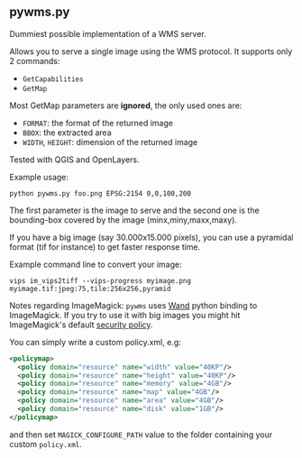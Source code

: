 pywms.py
--------

Dummiest possible implementation of a WMS server.

Allows you to serve a single image using the WMS protocol.
It supports only 2 commands:
  * `GetCapabilities`
  * `GetMap`

Most GetMap parameters are **ignored**, the only used ones are:
  * `FORMAT`: the format of the returned image
  * `BBOX`: the extracted area
  * `WIDTH`, `HEIGHT`: dimension of the returned image

Tested with QGIS and OpenLayers.

Example usage:
```
python pywms.py foo.png EPSG:2154 0,0,100,200
```

The first parameter is the image to serve and the second one is the bounding-box covered by the image (minx,miny,maxx,maxy).

If you have a big image (say 30.000x15.000 pixels), you can use a pyramidal format (tif for instance) to get faster response time.

Example command line to convert your image:
```
vips im_vips2tiff --vips-progress myimage.png  myimage.tif:jpeg:75,tile:256x256,pyramid
```

Notes regarding ImageMagick:
`pywms` uses [Wand](http://docs.wand-py.org/en/0.4.4/index.html) python binding to ImageMagick.
If you try to use it with big images you might hit ImageMagick's default [security policy](https://www.imagemagick.org/script/security-policy.php).

You can simply write a custom policy.xml, e.g:
```xml
<policymap>
  <policy domain="resource" name="width" value="40KP"/>
  <policy domain="resource" name="height" value="40KP"/>
  <policy domain="resource" name="memory" value="4GB"/>
  <policy domain="resource" name="map" value="4GB"/>
  <policy domain="resource" name="area" value="4GB"/>
  <policy domain="resource" name="disk" value="1GB"/>
</policymap>
```
and then set `MAGICK_CONFIGURE_PATH` value to the folder containing your custom `policy.xml`.




